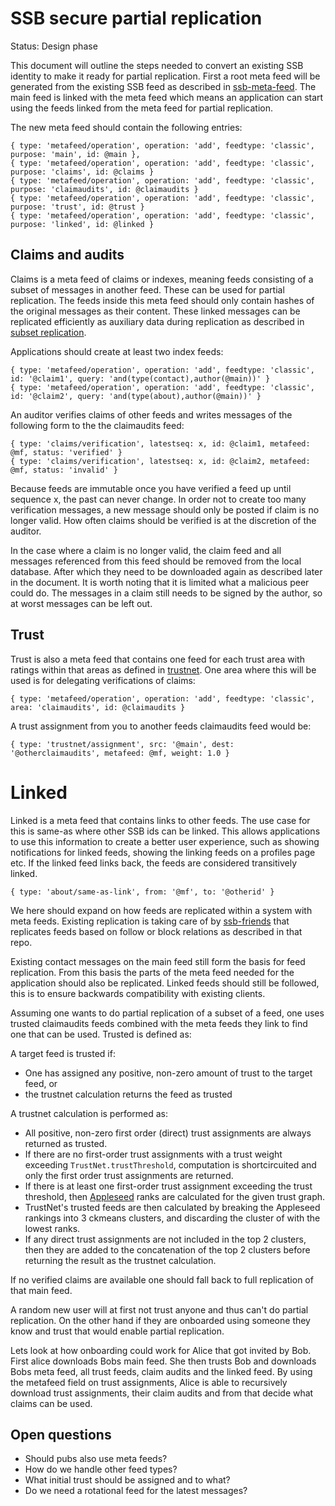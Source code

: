 # SSB secure partial replication

Status: Design phase

This document will outline the steps needed to convert an existing SSB
identity to make it ready for partial replication. First a root meta
feed will be generated from the existing SSB feed as described in
[ssb-meta-feed]. The main feed is linked with the meta feed which
means an application can start using the feeds linked from the meta
feed for partial replication.

The new meta feed should contain the following entries:

```
{ type: 'metafeed/operation', operation: 'add', feedtype: 'classic', purpose: 'main', id: @main },
{ type: 'metafeed/operation', operation: 'add', feedtype: 'classic', purpose: 'claims', id: @claims }
{ type: 'metafeed/operation', operation: 'add', feedtype: 'classic', purpose: 'claimaudits', id: @claimaudits }
{ type: 'metafeed/operation', operation: 'add', feedtype: 'classic', purpose: 'trust', id: @trust }
{ type: 'metafeed/operation', operation: 'add', feedtype: 'classic', purpose: 'linked', id: @linked }
```

## Claims and audits

Claims is a meta feed of claims or indexes, meaning feeds consisting
of a subset of messages in another feed. These can be used for partial
replication. The feeds inside this meta feed should only contain
hashes of the original messages as their content. These linked
messages can be replicated efficiently as auxiliary data during
replication as described in [subset replication].

Applications should create at least two index feeds:

```
{ type: 'metafeed/operation', operation: 'add', feedtype: 'classic', id: '@claim1', query: 'and(type(contact),author(@main))' }
{ type: 'metafeed/operation', operation: 'add', feedtype: 'classic', id: '@claim2', query: 'and(type(about),author(@main))' }
```

An auditor verifies claims of other feeds and writes messages of the
following form to the the claimaudits feed:

```
{ type: 'claims/verification', latestseq: x, id: @claim1, metafeed: @mf, status: 'verified' }
{ type: 'claims/verification', latestseq: x, id: @claim2, metafeed: @mf, status: 'invalid' }
```

Because feeds are immutable once you have verified a feed up until
sequence x, the past can never change. In order not to create too many
verification messages, a new message should only be posted if claim is
no longer valid. How often claims should be verified is at the
discretion of the auditor.

In the case where a claim is no longer valid, the claim feed and all
messages referenced from this feed should be removed from the local
database. After which they need to be downloaded again as described
later in the document. It is worth noting that it is limited what a
malicious peer could do. The messages in a claim still needs to be
signed by the author, so at worst messages can be left out.

## Trust

Trust is also a meta feed that contains one feed for each trust area
with ratings within that areas as defined in [trustnet]. One area
where this will be used is for delegating verifications of claims:

```
{ type: 'metafeed/operation', operation: 'add', feedtype: 'classic', area: 'claimaudits', id: @claimaudits }
```

A trust assignment from you to another feeds claimaudits feed would be:

```
{ type: 'trustnet/assignment', src: '@main', dest: '@otherclaimaudits', metafeed: @mf, weight: 1.0 }
```

# Linked

Linked is a meta feed that contains links to other feeds. The use case
for this is same-as where other SSB ids can be linked. This allows
applications to use this information to create a better user
experience, such as showing notifications for linked feeds, showing
the linking feeds on a profiles page etc. If the linked feed links
back, the feeds are considered transitively linked.

```
{ type: 'about/same-as-link', from: '@mf', to: '@otherid' }
```

We here should expand on how feeds are replicated within a system with
meta feeds. Existing replication is taking care of by [ssb-friends]
that replicates feeds based on follow or block relations as described
in that repo.

Existing contact messages on the main feed still form the basis for
feed replication. From this basis the parts of the meta feed needed
for the application should also be replicated. Linked feeds should
still be followed, this is to ensure backwards compatibility with
existing clients.

Assuming one wants to do partial replication of a subset of a feed,
one uses trusted claimaudits feeds combined with the meta feeds they
link to find one that can be used. Trusted is defined as:

A target feed is trusted if:
 -  One has assigned any positive, non-zero amount of trust to the
    target feed, or
 - the trustnet calculation returns the feed as trusted

A trustnet calculation is performed as:
 - All positive, non-zero first order (direct) trust assignments are always
   returned as trusted.
 - If there are no first-order trust assignments with a trust weight exceeding
   `TrustNet.trustThreshold`, computation is shortcircuited and only the first
   order trust assignments are returned. 
 - If there is at least one first-order trust assignment exceeding the trust
   threshold, then [Appleseed] ranks are calculated for the given trust graph.
 - TrustNet's trusted feeds are then calculated by breaking the Appleseed
   rankings into 3 ckmeans clusters, and discarding the cluster of with the lowest ranks. 
 - If any direct trust assignments are not included in the top 2 clusters, then
   they are added to the concatenation of the top 2 clusters before returning
   the result as the trustnet calculation.

If no verified claims are available one should fall back to full
replication of that main feed.

A random new user will at first not trust anyone and thus can't do
partial replication. On the other hand if they are onboarded using
someone they know and trust that would enable partial replication.

Lets look at how onboarding could work for Alice that got invited by
Bob. First alice downloads Bobs main feed. She then trusts Bob and
downloads Bobs meta feed, all trust feeds, claim audits and the linked
feed. By using the metafeed field on trust assignments, Alice is able
to recursively download trust assignments, their claim audits and from
that decide what claims can be used.

## Open questions

- Should pubs also use meta feeds?
- How do we handle other feed types?
- What initial trust should be assigned and to what?
- Do we need a rotational feed for the latest messages?


[ssb-meta-feed]: https://github.com/ssb-ngi-pointer/ssb-meta-feed
[Appleseed]: https://github.com/cblgh/appleseed-metric 
[trustnet]: https://github.com/cblgh/trustnet
[ssb-friends]: https://github.com/ssbc/ssb-friends
[subset replication]: https://github.com/ssb-ngi-pointer/ssb-subset-replication
